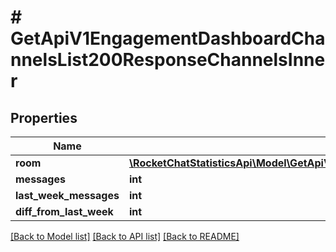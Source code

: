 # # GetApiV1EngagementDashboardChannelsList200ResponseChannelsInner

## Properties

Name | Type | Description | Notes
------------ | ------------- | ------------- | -------------
**room** | [**\RocketChatStatisticsApi\Model\GetApiV1EngagementDashboardChannelsList200ResponseChannelsInnerRoom**](GetApiV1EngagementDashboardChannelsList200ResponseChannelsInnerRoom.md) |  | [optional]
**messages** | **int** |  | [optional]
**last_week_messages** | **int** |  | [optional]
**diff_from_last_week** | **int** |  | [optional]

[[Back to Model list]](../../README.md#models) [[Back to API list]](../../README.md#endpoints) [[Back to README]](../../README.md)
